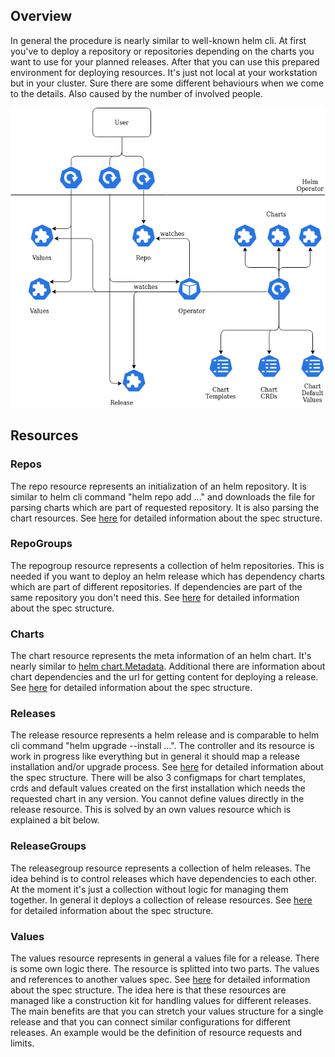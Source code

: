 ## Overview

In general the procedure is nearly similar to well-known helm cli. At first you've to deploy a repository or repositories depending on the charts you want to use for your planned releases. After that you can use this prepared environment for deploying resources. It's just not local at your workstation but in your cluster. Sure there are some different behaviours when we come to the details. Also caused by the number of involved people.

![Alt text](img/overview.png?raw=true "Overview")


## Resources

### Repos

The repo resource represents an initialization of an helm repository. It is similar to helm cli command "helm repo add ..." and downloads the file for parsing charts which are part of requested repository. It is also parsing the chart resources. See [here](https://github.com/soer3n/apps-operator/blob/master/apis/helm/v1alpha1/repo_types.go) for detailed information about the spec structure.

### RepoGroups

The repogroup resource represents a collection of helm repositories. This is needed if you want to deploy an helm release which has dependency charts which are part of different repositories. If dependencies are part of the same repository you don't need this. See [here](https://github.com/soer3n/apps-operator/blob/master/apis/helm/v1alpha1/repogroup_types.go) for detailed information about the spec structure.

### Charts

The chart resource represents the meta information of an helm chart. It's nearly similar to [helm chart.Metadata](https://github.com/helm/helm/blob/main/pkg/chart/metadata.go#L43-L80). Additional there are information about chart dependencies and the url for getting content for deploying a release. See [here](https://github.com/soer3n/apps-operator/blob/master/apis/helm/v1alpha1/chart_types.go) for detailed information about the spec structure.

### Releases

The release resource represents a helm release and is comparable to helm cli command "helm upgrade --install ...". The controller and its resource is work in progress like everything but in general it should map a release installation and/or upgrade process. See [here](https://github.com/soer3n/apps-operator/blob/master/apis/helm/v1alpha1/release_types.go) for detailed information about the spec structure. There will be also 3 configmaps for chart templates, crds and default values created on the first installation which needs the requested chart in any version. You cannot define values directly in the release resource. This is solved by an own values resource which is explained a bit below.

### ReleaseGroups

The releasegroup resource represents a collection of helm releases. The idea behind is to control releases which have dependencies to each other. At the moment it's just a collection without logic for managing them together. In general it deploys a collection of release resources. See [here](https://github.com/soer3n/apps-operator/blob/master/apis/helm/v1alpha1/releasegroup_types.go) for detailed information about the spec structure.

### Values

The values resource represents in general a values file for a release. There is some own logic there. The resource is splitted into two parts. The values and references to another values spec. See [here](https://github.com/soer3n/apps-operator/blob/master/apis/helm/v1alpha1/values_types.go) for detailed information about the spec structure. The idea here is that these resources are managed like a construction kit for handling values for different releases. The main benefits are that you can stretch your values structure for a single release and that you can connect similar configurations for different releases. An example would be the definition of resource requests and limits.
